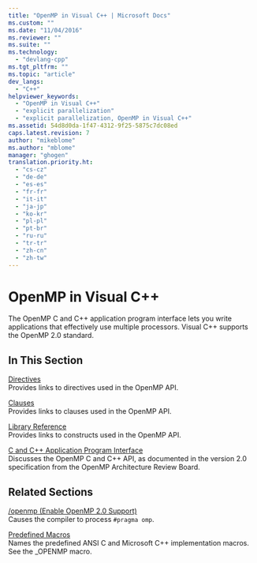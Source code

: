```yaml
---
title: "OpenMP in Visual C++ | Microsoft Docs"
ms.custom: ""
ms.date: "11/04/2016"
ms.reviewer: ""
ms.suite: ""
ms.technology: 
  - "devlang-cpp"
ms.tgt_pltfrm: ""
ms.topic: "article"
dev_langs: 
  - "C++"
helpviewer_keywords: 
  - "OpenMP in Visual C++"
  - "explicit parallelization"
  - "explicit parallelization, OpenMP in Visual C++"
ms.assetid: 54d8d0da-1f47-4312-9f25-5875c7dc08ed
caps.latest.revision: 7
author: "mikeblome"
ms.author: "mblome"
manager: "ghogen"
translation.priority.ht: 
  - "cs-cz"
  - "de-de"
  - "es-es"
  - "fr-fr"
  - "it-it"
  - "ja-jp"
  - "ko-kr"
  - "pl-pl"
  - "pt-br"
  - "ru-ru"
  - "tr-tr"
  - "zh-cn"
  - "zh-tw"
---
```

# OpenMP in Visual C++
The OpenMP C and C++ application program interface lets you write applications that effectively use multiple processors. Visual C++ supports the OpenMP 2.0 standard.  
  
## In This Section  
 [Directives](../../parallel/openmp/reference/openmp-directives.md)  
 Provides links to directives used in the OpenMP API.  
  
 [Clauses](../../parallel/openmp/reference/openmp-clauses.md)  
 Provides links to clauses used in the OpenMP API.  
  
 [Library Reference](../../parallel/openmp/reference/openmp-library-reference.md)  
 Provides links to constructs used in the OpenMP API.  
  
 [C and C++ Application Program Interface](../../parallel/openmp/openmp-c-and-cpp-application-program-interface.md)  
 Discusses the OpenMP C and C++ API, as documented in the version 2.0 specification from the OpenMP Architecture Review Board.  
  
## Related Sections  
 [/openmp (Enable OpenMP 2.0 Support)](../../build/reference/openmp-enable-openmp-2-0-support.md)  
 Causes the compiler to process `#pragma omp`.  
  
 [Predefined Macros](../../preprocessor/predefined-macros.md)  
 Names the predefined ANSI C and Microsoft C++ implementation macros. See the _OPENMP macro.